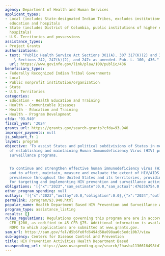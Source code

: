 ```yaml
---
agency: Department of Health and Human Services
applicant_types:
- Local (includes State-designated Indian Tribes, excludes institutions of higher
  education and hospitals
- State (includes District of Columbia, public institutions of higher education and
  hospitals)
- U.S. Territories and possessions
assistance_types:
- Project Grants
authorizations:
- text: "Public Health Service Act Sections 301(A), 307 317(K)(2) and 318. \n42 USC\
    \ Sections 242, 247(k)(2), and 247c as amended. Pub. L. 100, 436."
  url: https://www.govinfo.gov/link/plaw/100/public/436
beneficiary_types:
- Federally Recognized Indian Tribal Governments
- Local
- Public nonprofit institution/organization
- State
- U.S. Territories
categories:
- Education - Health Education and Training
- Health - Communicable Diseases
- Health - Education and Training
- Health - Program Development
cfda: '93.940'
fiscal_year: '2024'
grants_url: https://grants.gov/search-grants?cfda=93.940
improper_payments: null
is_subpart_f: 1
layout: program
objective: 'To assist States and political subdivisions of States in meeting the cost
  of establishing and maintaining Human Immunodeficiency Virus (HIV) prevention and
  surveillance programs.


  To continue and strengthen effective human immunodeficiency virus (HIV) programs
  and to affect, maintain, measure and evaluate the extent of HIV/AIDS incidence and
  prevalence throughout the United States and its territories, providing information
  for targeting and implementing HIV prevention and surveillance activities.'
obligations: '[{"x":"2023","sam_estimate":0.0,"sam_actual":476356754.0,"usa_spending_actual":485262732.38},{"x":"2024","sam_estimate":0.0,"sam_actual":487236796.0,"usa_spending_actual":239688878.7},{"x":"2025","sam_estimate":0.0,"sam_actual":315514974.0,"usa_spending_actual":4195250.34}]'
other_program_spending: null
outlays: '[{"x":"2023","outlay":0.0,"obligation":0.0},{"x":"2024","outlay":8730515725.29,"obligation":180154833.37},{"x":"2025","outlay":269585026.22,"obligation":7291395.08}]'
permalink: /program/93.940.html
popular_name: Health Department Based HIV Prevention and Surveillance Activities
program_type: assistance_listing
results: []
rules_regulations: Regulations governing this program are are in accordance with 2
  CFR §200, as codified in 45 CFR §75. Additional information is available in the
  NOFO to which applications are submitted at www.grants.gov.
sam_url: https://sam.gov/fal/d5b6fe0fd6494d58a098aa0c5edc10b7/view
sub-agency: Centers for Disease Control and Prevention
title: HIV Prevention Activities Health Department Based
usaspending_url: https://www.usaspending.gov/search/?hash=1136616498fd1fd7108c1a6ad8e7f5a6
---
```

